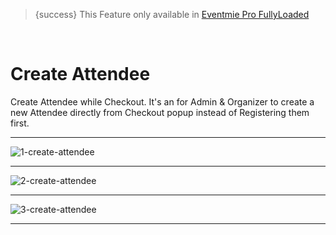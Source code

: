 > {success} This Feature only available in [Eventmie Pro FullyLoaded](https://classiebit.com/eventmie-pro-fullyloaded)

<br>

# Create Attendee

Create Attendee while Checkout. It's an for Admin & Organizer to create a new Attendee directly from Checkout popup instead of Registering them first.

---

![1-create-attendee](https://eventmie-pro-docs.classiebit.com//images/v2/EventmieProFullyLoadedV2.0/33.1-create-attendee.png "1-create-attendee")

---

![2-create-attendee](https://eventmie-pro-docs.classiebit.com//images/v2/EventmieProFullyLoadedV2.0/34.2-create-attendee.png "2-create-attendee")

---

![3-create-attendee](https://eventmie-pro-docs.classiebit.com//images/v2/EventmieProFullyLoadedV2.0/35.3-create-attendee.png "3-create-attendee")

---
